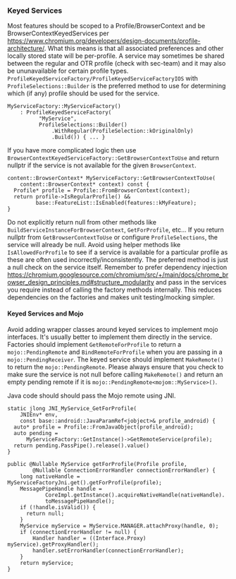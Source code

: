 ### Keyed Services

Most features should be scoped to a Profile/BrowserContext and be BrowserContextKeyedServices per https://www.chromium.org/developers/design-documents/profile-architecture/. What this means is that all associated preferences and other locally stored state will be per-profile. A service may sometimes be shared between the regular and OTR profile (check with sec-team) and it may also be ununavailable for certain profile types. `ProfileKeyedServiceFactory/ProfileKeyedServiceFactoryIOS` with `ProfileSelections::Builder` is the preferred method to use for determining which (if any) profile should be used for the service.

```
MyServiceFactory::MyServiceFactory()
    : ProfileKeyedServiceFactory(
          "MyService",
          ProfileSelections::Builder()
              .WithRegular(ProfileSelection::kOriginalOnly)
              .Build()) { ... }
```

If you have more complicated logic then use `BrowserContextKeyedServiceFactory::GetBrowserContextToUse` and return nullptr if the service is not available for the given `BrowserContext`.

```
content::BrowserContext* MyServiceFactory::GetBrowserContextToUse(
    content::BrowserContext* context) const {
  Profile* profile = Profile::FromBrowserContext(context);
  return profile->IsRegularProfile() &&
         base::FeatureList::IsEnabled(features::kMyFeature);
}
```

Do not explicitly return null from other methods like `BuildServiceInstanceForBrowserContext`, `GetForProfile`, etc... If you return nullptr from `GetBrowserContextToUse` or configure `ProfileSelections`, the service will already be null. Avoid using helper methods like `IsAllowedForProfile` to see if a service is available for a particular profile as these are often used incorrectly/inconsistently. The preferred method is just a null check on the service itself. Remember to prefer dependency injection https://chromium.googlesource.com/chromium/src/+/main/docs/chrome_browser_design_principles.md#structure_modularity and pass in the services you require instead of calling the factory methods internally. This reduces dependencies on the factories and makes unit testing/mocking simpler.

#### Keyed Services and Mojo

Avoid adding wrapper classes around keyed services to implement mojo interfaces. It's usually better to implement them directly in the service. Factories should implement `GetRemoteForProfile` to return a `mojo::PendingRemote` and `BindRemoteForProfile` when you are passing in a `mojo::PendingReceiver`. The keyed service should implement `MakeRemote()` to return the `mojo::PendingRemote`. Please always ensure that you check to make sure the service is not null before calling `MakeRemote()` and return an empty pending remote if it is `mojo::PendingRemote<mojom::MyService>()`.

Java code should should pass the Mojo remote using JNI.

```
static jlong JNI_MyService_GetForProfile(
    JNIEnv* env,
    const base::android::JavaParamRef<jobject>& profile_android) {
  auto* profile = Profile::FromJavaObject(profile_android);
  auto pending =
      MyServiceFactory::GetInstance()->GetRemoteService(profile);
  return pending.PassPipe().release().value()
}
```

```
public @Nullable MyService getForProfile(Profile profile,
        @Nullable ConnectionErrorHandler connectionErrorHandler) {
    long nativeHandle = MyServiceFactoryJni.get().getForProfile(profile);
    MessagePipeHandle handle =
            CoreImpl.getInstance().acquireNativeHandle(nativeHandle).
            toMessagePipeHandle();
    if (!handle.isValid()) {
      return null;
    }
    MyService myService = MyService.MANAGER.attachProxy(handle, 0);
    if (connectionErrorHandler != null) {
        Handler handler = ((Interface.Proxy) myService).getProxyHandler();
        handler.setErrorHandler(connectionErrorHandler);
    }
    return myService;
}
```
